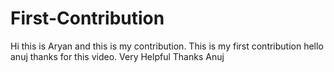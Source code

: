 # First-Contribution
Hi this is Aryan and this is my contribution.
This is my first contribution
hello anuj thanks for this video. Very Helpful
Thanks Anuj
